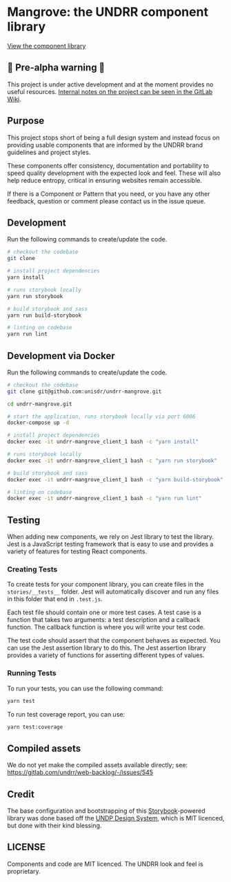 # Mangrove: the UNDRR component library

[View the component library](https://unisdr.github.io/undrr-mangrove/)

## 🚨 Pre-alpha warning 🚨

This project is under active development and at the moment provides no useful resources. [Internal notes on the project can be seen in the GitLab Wiki](https://git.un.org/undrr/web-backlog/-/wikis/Mangrove:-the-UNDRR-Component-library).

## Purpose

This project stops short of being a full design system and instead focus on providing usable components that are informed by the UNDRR brand guidelines and project styles.

These components offer consistency, documentation and portability to speed quality development with the expected look and feel. These will also help reduce entropy, critical in ensuring websites remain accessible.

If there is a Component or Pattern that you need, or you have any other feedback, question or comment please contact us in the issue queue.

## Development

Run the following commands to create/update the code.

```bash
# checkout the codebase
git clone

# install project dependencies
yarn install

# runs storybook locally
yarn run storybook

# build storybook and sass
yarn run build-storybook

# linting on codebase
yarn run lint
```

## Development via Docker

Run the following commands to create/update the code.

```bash
# checkout the codebase
git clone git@github.com:unisdr/undrr-mangrove.git

cd undrr-mangrove.git

# start the application, runs storybook locally via port 6006
docker-compose up -d

# install project dependencies
docker exec -it undrr-mangrove_client_1 bash -c "yarn install"

# runs storybook locally
docker exec -it undrr-mangrove_client_1 bash -c "yarn run storybook"

# build storybook and sass
docker exec -it undrr-mangrove_client_1 bash -c "yarn build-storybook"

# linting on codebase
docker exec -it undrr-mangrove_client_1 bash -c "yarn run lint"
```


## Testing

When adding new components, we rely on Jest library to test the library. Jest is a JavaScript testing framework that is easy to use and provides a variety of features for testing React components.

### Creating Tests

To create tests for your component library, you can create files in the `stories/__tests__` folder. Jest will automatically discover and run any files in this folder that end in `.test.js`.

Each test file should contain one or more test cases. A test case is a function that takes two arguments: a test description and a callback function. The callback function is where you will write your test code.

The test code should assert that the component behaves as expected. You can use the Jest assertion library to do this. The Jest assertion library provides a variety of functions for asserting different types of values.

### Running Tests

To run your tests, you can use the following command:

```bash
yarn test
```

To run test coverage report, you can use:

```bash
yarn test:coverage
```

## Compiled assets

We do not yet make the compiled assets available directly; see:
https://gitlab.com/undrr/web-backlog/-/issues/545

## Credit

The base configuration and bootstrapping of this [Storybook](https://storybook.js.org/)-powered library was done based off the [UNDP Design System](https://github.com/undp/design-system), which is MIT licenced, but done with their kind blessing.

## LICENSE

Components and code are MIT licenced. The UNDRR look and feel is proprietary.

